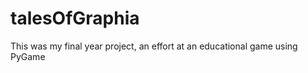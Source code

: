 talesOfGraphia
==============

This was my final year project, an effort at an educational game using PyGame